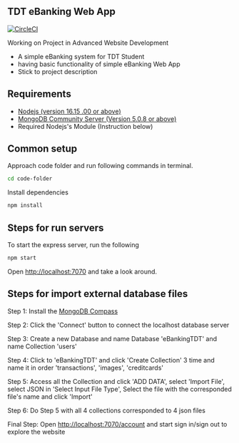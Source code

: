 ## TDT eBanking Web App

[![CircleCI](https://img.shields.io/circleci/project/github/contentful/the-example-app.nodejs.svg)](https://circleci.com/gh/contentful/the-example-app.nodejs)

Working on Project in Advanced Website Development

- A simple eBanking system for TDT Student
- having basic functionality of simple eBanking Web App
- Stick to project description

## Requirements

* [Nodejs (version 16.15 .00 or above)](https://nodejs.org/en/)
* [MongoDB Community Server (Version 5.0.8 or above)](https://www.mongodb.com/try/download/community)
* Required Nodejs's Module (Instruction below)

## Common setup

Approach code folder and run following commands in terminal.

```bash
cd code-folder
```

Install dependencies

```bash
npm install
```

## Steps for run servers

To start the express server, run the following

```bash
npm start
```

Open [http://localhost:7070](http://localhost:7070) and take a look around.


## Steps for import external database files

Step 1: Install the [MongoDB Compass]([https://www.npmjs.com/package/contentful-cli](https://www.mongodb.com/products/compass))

Step 2: Click the 'Connect' button to connect the localhost database server

Step 3: Create a new Database and name Database 'eBankingTDT' and name Collection 'users'

Step 4: Click to 'eBankingTDT' and click 'Create Collection' 3 time and name it in order 'transactions', 'images', 'creditcards'

Step 5: Access all the Collection and click 'ADD DATA', select 'Import File', select JSON in 'Select Input File Type', Select the file with the corresponded file's name and click 'Import'

Step 6: Do Step 5 with all 4 collections corresponded to 4 json files

Final Step: Open [http://localhost:7070/account](http://localhost:7070/account) and start sign in/sign out to explore the website

